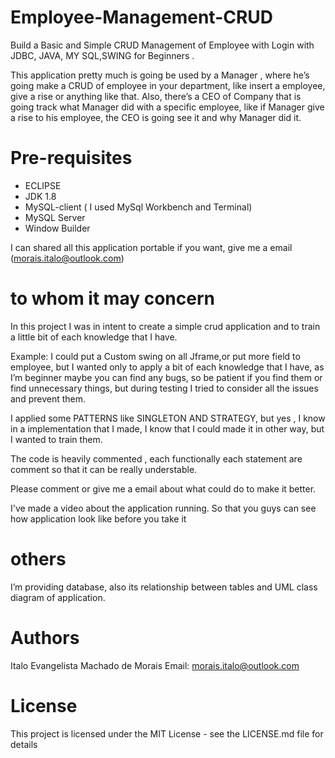 # Employee-Management-CRUD
Build a Basic and Simple CRUD Management of Employee with Login with JDBC, JAVA, MY SQL,SWING for Beginners .

This application pretty much is going be used by a Manager , where he’s going  make a CRUD of employee in your department, like insert a employee,  give a rise or anything like that. Also, there’s a CEO of Company that is going track what Manager did with a specific employee, like if Manager give a rise to his employee, the CEO  is going see it and why Manager did it.


# Pre-requisites
* ECLIPSE
* JDK 1.8
* MySQL-client ( I used MySql Workbench and Terminal)
* MySQL Server
* Window Builder

I can shared all this application portable if you want, give me a email (morais.italo@outlook.com)

# to whom it may concern
In this project I was in intent to create a simple crud application and to train a little bit of each  knowledge that I have. 

Example: I could put a Custom swing  on all Jframe,or put  more  field to employee, but  I wanted  only to apply a bit of each knowledge that I have, as I’m beginner  maybe you can find any bugs, so be patient if you find them or find unnecessary things, but during testing I tried to consider all the issues and prevent them.

I applied some PATTERNS like SINGLETON AND STRATEGY, but yes , I know in a implementation that I made, I know that I could made it in other way, but I wanted  to train them.

The code is heavily commented , each functionally each statement are comment so that it can be really understable.

 Please comment or give me a email about what could do to make it better.

I've made a video about the application running. So that  you guys can see how application look like before you take it

# others
I’m providing  database, also its relationship between tables and UML class diagram of application.

# Authors
Italo Evangelista Machado de Morais 
Email: morais.italo@outlook.com

# License
This project is licensed under the MIT License - see the LICENSE.md file for details


